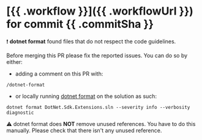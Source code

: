 # [{{ .workflow }}]({{ .workflowUrl }}) for commit {{ .commitSha }}

:exclamation: **dotnet format** found files that do not respect the code guidelines.

Before merging this PR please fix the reported issues. You can do so by either:

- adding a comment on this PR with:

``````
/dotnet-format
``````

- or locally running [dotnet format](https://github.com/dotnet/format) on the solution as such:

``````
dotnet format DotNet.Sdk.Extensions.sln --severity info --verbosity diagnostic
``````

:warning: dotnet format does **NOT** remove unused references. You have to do this manually. Please check that there isn't any unused reference.
